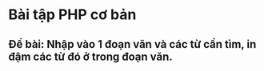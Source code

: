 # Bài tập PHP cơ bản

## Đề bài: Nhập vào 1 đoạn văn và các từ cần tìm, in đậm các từ đó ở trong đoạn văn.

